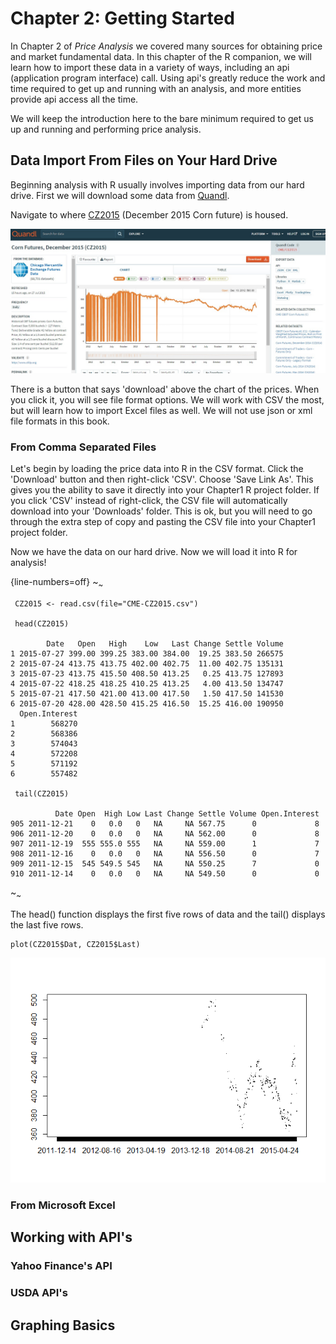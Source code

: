 Chapter 2: Getting Started
==========================

In Chapter 2 of *Price Analysis* we covered many sources for obtaining
price and market fundamental data. In this chapter of the R companion,
we will learn how to import these data in a variety of ways, including
an api (application program interface) call. Using api's greatly reduce
the work and time required to get up and running with an analysis, and
more entities provide api access all the time.

We will keep the introduction here to the bare minimum required to get
us up and running and performing price analysis.

Data Import From Files on Your Hard Drive
-----------------------------------------

Beginning analysis with R usually involves importing data from our hard
drive. First we will download some data from [Quandl](Quandl.com).

Navigate to where
[CZ2015](https://www.quandl.com/data/CME/CZ2015-Corn-Futures-December-2015-CZ2015)
(December 2015 Corn future) is housed.

![Screenshot of CZ2015 page on Quandl.com](images\quandlCZ2015.png)

There is a button that says 'download' above the chart of the prices.
When you click it, you will see file format options. We will work with
CSV the most, but will learn how to import Excel files as well. We will
not use json or xml file formats in this book.

### From Comma Separated Files

Let's begin by loading the price data into R in the CSV format. Click
the 'Download' button and then right-click 'CSV'. Choose 'Save Link As'.
This gives you the ability to save it directly into your Chapter1 R
project folder. If you click 'CSV' instead of right-click, the CSV file
will automatically download into your 'Downloads' folder. This is ok,
but you will need to go through the extra step of copy and pasting the
CSV file into your Chapter1 project folder.

Now we have the data on our hard drive. Now we will load it into R for
analysis!

{line-numbers=off} ~<sub>~</sub>

     CZ2015 <- read.csv(file="CME-CZ2015.csv")

     head(CZ2015)

            Date   Open   High    Low   Last Change Settle Volume
    1 2015-07-27 399.00 399.25 383.00 384.00  19.25 383.50 266575
    2 2015-07-24 413.75 413.75 402.00 402.75  11.00 402.75 135131
    3 2015-07-23 413.75 415.50 408.50 413.25   0.25 413.75 127893
    4 2015-07-22 418.25 418.25 410.25 413.25   4.00 413.50 134747
    5 2015-07-21 417.50 421.00 413.00 417.50   1.50 417.50 141530
    6 2015-07-20 428.00 428.50 415.25 416.50  15.25 416.00 190950
      Open.Interest
    1        568270
    2        568386
    3        574043
    4        572208
    5        571192
    6        557482

     tail(CZ2015)

              Date Open  High Low Last Change Settle Volume Open.Interest
    905 2011-12-21    0   0.0   0   NA     NA 567.75      0             8
    906 2011-12-20    0   0.0   0   NA     NA 562.00      0             8
    907 2011-12-19  555 555.0 555   NA     NA 559.00      1             7
    908 2011-12-16    0   0.0   0   NA     NA 556.50      0             7
    909 2011-12-15  545 549.5 545   NA     NA 550.25      7             0
    910 2011-12-14    0   0.0   0   NA     NA 549.50      0             0

~<sub>~</sub>

The head() function displays the first five rows of data and the tail()
displays the last five rows.

    plot(CZ2015$Dat, CZ2015$Last)

![](images/unnamed-chunk-1-1.png)

### From Microsoft Excel

Working with API's
------------------

### Yahoo Finance's API

### USDA API's

Graphing Basics
---------------
